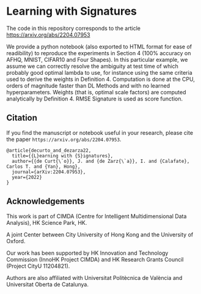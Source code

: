 # Learning with Signatures

The code in this repository corresponds to the article https://arxiv.org/abs/2204.07953

We provide a python notebook (also exported to HTML format for ease of readibility) to reproduce the experiments in Section 4 (100% accuracy on AFHQ, MNIST, CIFAR10 and Four Shapes). In this particular example, we assume we can correctly resolve the ambiguity at test time of which probably good optimal lambda to use, for instance using the same criteria used to derive the weights in Definition 4. Computation is done at the CPU, orders of magnitude faster than DL Methods and with no learned hyperparameters. Weights (that is, optimal scale factors) are computed analytically by Definition 4. RMSE Signature is used as score function.

## Citation
If you find the manuscript or notebook useful in your research, please cite the paper `https://arxiv.org/abs/2204.07953`.

    @article{decurto_and_dezarza22,
      title={{L}earning with {S}ignatures},
      author={{de Curt{\`o}}, J. and {de Zarz{\`a}}, I. and {Calafate}, Carlos T. and {Yan}, Hong},
      journal={arXiv:2204.07953},
      year={2022}
    }
    
## Acknowledgements
This work is part of CIMDA (Centre for Intelligent Multidimensional Data Analysis), HK Science Park, HK.

A joint Center between City University of Hong Kong and the University of Oxford.

Our work has been supported by HK Innovation and Technology Commission (InnoHK Project CIMDA) and HK Research Grants Council (Project CityU 11204821).

Authors are also affiliated with Universitat Politècnica de València and Universitat Oberta de Catalunya.
